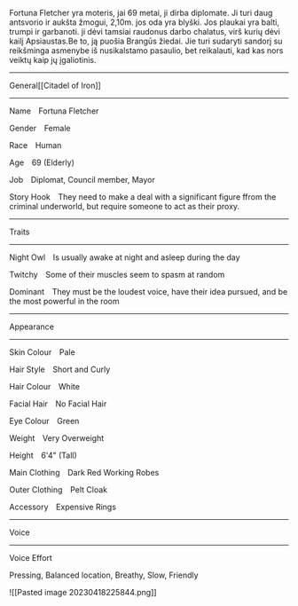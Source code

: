Fortuna Fletcher yra moteris, jai 69 metai, ji dirba diplomate. Ji turi daug antsvorio ir aukšta žmogui, 2,10m. jos oda yra blyški. Jos plaukai yra balti, trumpi ir garbanoti. ji dėvi tamsiai raudonus darbo chalatus, virš kurių dėvi kailį Apsiaustas.Be to, ją puošia Brangūs žiedai.
Jie turi sudaryti sandorį su reikšminga asmenybe iš nusikalstamo pasaulio, bet reikalauti, kad kas nors veiktų kaip jų įgaliotinis.

---

General[[Citadel of Iron]]

---

Name Fortuna Fletcher

Gender Female

Race Human

Age 69 (Elderly)

Job Diplomat, Council member, Mayor

Story Hook They need to make a deal with a significant figure ffrom the criminal underworld, but require someone to act as their proxy.

---

Traits

---

Night Owl Is usually awake at night and asleep during the day

Twitchy Some of their muscles seem to spasm at random

Dominant They must be the loudest voice, have their idea pursued, and be the most powerful in the room

---

Appearance

---

Skin Colour Pale

Hair Style Short and Curly

Hair Colour White

Facial Hair No Facial Hair

Eye Colour Green

Weight Very Overweight

Height 6'4" (Tall)

Main Clothing Dark Red Working Robes

Outer Clothing Pelt Cloak

Accessory Expensive Rings

---

Voice

---

Voice Effort 


Pressing, Balanced location, Breathy, Slow, Friendly


![[Pasted image 20230418225844.png]]